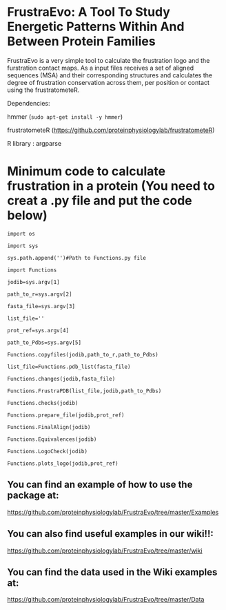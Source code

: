 # FrustraEvo: A Tool To Study Energetic Patterns Within And Between Protein Families

FrustraEvo is a very simple tool to calculate the frustration logo and the furstration contact maps. As a input files receives a set of aligned sequences (MSA) and their corresponding structures and calculates the degree of frustration conservation across them, per position or contact using the frustratometeR.

Dependencies:

hmmer (`sudo apt-get install -y hmmer`)

frustratometeR (https://github.com/proteinphysiologylab/frustratometeR)

R library : argparse

# Minimum code to calculate frustration in a protein (You need to creat a .py file and put the code below)
`import os`

`import sys`

`sys.path.append('')#Path to Functions.py file`

`import Functions`

`jodib=sys.argv[1]`

`path_to_r=sys.argv[2]`

`fasta_file=sys.argv[3]`

`list_file=''`

`prot_ref=sys.argv[4]`

`path_to_Pdbs=sys.argv[5]`

`Functions.copyfiles(jodib,path_to_r,path_to_Pdbs)`

`list_file=Functions.pdb_list(fasta_file)`

`Functions.changes(jodib,fasta_file)`

`Functions.FrustraPDB(list_file,jodib,path_to_Pdbs)`

`Functions.checks(jodib)`

`Functions.prepare_file(jodib,prot_ref)`

`Functions.FinalAlign(jodib)`

`Functions.Equivalences(jodib)`

`Functions.LogoCheck(jodib)`

`Functions.plots_logo(jodib,prot_ref)`

## **You can find an example of how to use the package at:**

https://github.com/proteinphysiologylab/FrustraEvo/tree/master/Examples

## **You can also find useful examples in our wiki!!:**

https://github.com/proteinphysiologylab/FrustraEvo/tree/master/wiki

## **You can find the data used in the Wiki examples at:**

https://github.com/proteinphysiologylab/FrustraEvo/tree/master/Data
